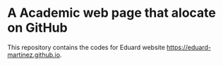 # A Academic web page that alocate on GitHub

This repository contains the codes for Eduard website https://eduard-martinez.github.io.